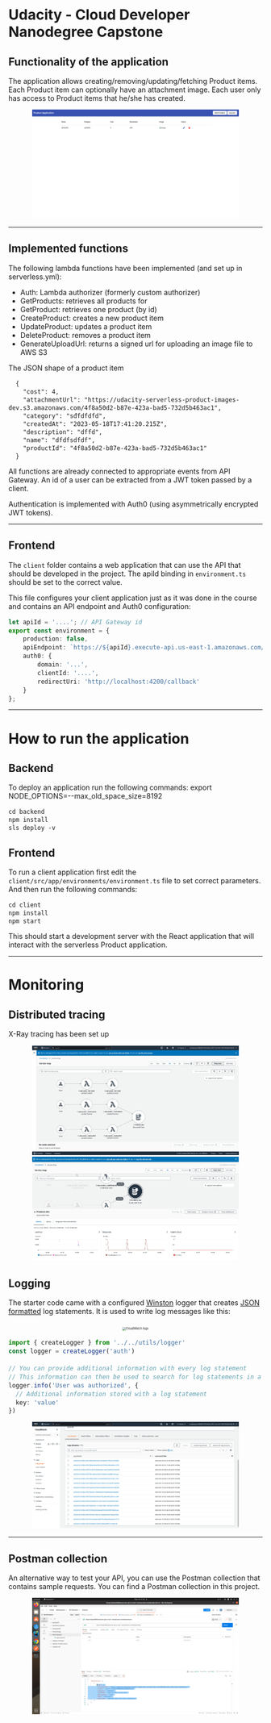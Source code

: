 # Udacity - Cloud Developer Nanodegree Capstone

## Functionality of the application

The application allows creating/removing/updating/fetching Product items. Each Product item can optionally have an attachment image. Each user only has access to Product items that he/she has created.

<div align="center">
  <img src="./screenshots/product_app.png" alt="Product App" style="zoom:40%;" />
</div>

***

## Implemented functions

The following lambda functions have been implemented (and set up in serverless.yml):
- Auth: Lambda authorizer (formerly custom authorizer)
- GetProducts: retrieves all products for
- GetProduct: retrieves one product (by id)
- CreateProduct: creates a new product item
- UpdateProduct: updates a product item
- DeleteProduct: removes a product item
- GenerateUploadUrl: returns a signed url for uploading an image file to AWS S3

The JSON shape of a product item
```
  {
    "cost": 4,
    "attachmentUrl": "https://udacity-serverless-product-images-dev.s3.amazonaws.com/4f8a50d2-b87e-423a-bad5-732d5b463ac1",
    "category": "sđfdfdfd",
    "createdAt": "2023-05-18T17:41:20.215Z",
    "description": "dffd",
    "name": "dfdfsdfdf",
    "productId": "4f8a50d2-b87e-423a-bad5-732d5b463ac1"
  }
```
All functions are already connected to appropriate events from API Gateway.
An id of a user can be extracted from a JWT token passed by a client.

Authentication is implemented with Auth0 (using asymmetrically encrypted JWT tokens).

***
## Frontend

The `client` folder contains a web application that can use the API that should be developed in the project. The apiId binding in `environment.ts` should be set to the correct value.

This file configures your client application just as it was done in the course and contains an API endpoint and Auth0 configuration:

```ts
let apiId = '....'; // API Gateway id
export const environment = {
    production: false,
    apiEndpoint: `https://${apiId}.execute-api.us-east-1.amazonaws.com/dev`,
    auth0: {
        domain: '...',
        clientId: '....',
        redirectUri: 'http://localhost:4200/callback'
    }
};


```

***

# How to run the application

## Backend

To deploy an application run the following commands:
export NODE_OPTIONS=--max_old_space_size=8192

```
cd backend
npm install
sls deploy -v
```

## Frontend

To run a client application first edit the `client/src/app/environments/environment.ts` file to set correct parameters. And then run the following commands:

```
cd client
npm install
npm start
```

This should start a development server with the React application that will interact with the serverless Product application.

***

# Monitoring
## Distributed tracing

X-Ray tracing has been set up

<div align="center">
  <img src="./screenshots/xray1.png" alt="1. X-Ray of the app" style="zoom:40%;" />
</div>

<div align="center">
  <img src="./screenshots/xray2.png" alt="2. X-Ray of the app" style="zoom:40%;" />
</div>

## Logging

The starter code came with a configured [Winston](https://github.com/winstonjs/winston) logger that creates [JSON formatted](https://stackify.com/what-is-structured-logging-and-why-developers-need-it/) log statements. It is used to write log messages like this:

<div align="center">
  <img src="./screenshots/CloudWatch_logs.png" alt="CloudWatch logs" style="zoom:40%;" />
</div>

```ts
import { createLogger } from '../../utils/logger'
const logger = createLogger('auth')

// You can provide additional information with every log statement
// This information can then be used to search for log statements in a log storage system
logger.info('User was authorized', {
  // Additional information stored with a log statement
  key: 'value'
})
```

<div align="center">
  <img src="./screenshots/log_events.png" alt="DeleteProduct log" style="zoom:40%;" />
</div>

***

## Postman collection

An alternative way to test your API, you can use the Postman collection that contains sample requests. You can find a Postman collection in this project.

<div align="center">
  <img src="./screenshots/postman.png" alt="Postman" style="zoom:40%;" />
</div>
